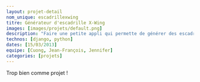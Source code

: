 ```yaml
---
layout: projet-detail
nom_unique: escadrillexwing
titre: Générateur d'escadrille X-Wing
images: [images/projets/default.png]
description: "Faire une petite appli qui permette de générer des escadrilles X-Wing. On lui dit : on est 5 joueurs, on veut des escadrilles à 100 points et hop, elle propose une escadrille rebelle et une impériale."
technos: [django, python]
dates: [15/03/2013]
equipe: [Cuong, Jean-François, Jennifer]
categories: [projets]
---
```

Trop bien comme projet !